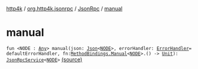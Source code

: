 [http4k](../../index.md) / [org.http4k.jsonrpc](../index.md) / [JsonRpc](index.md) / [manual](./manual.md)

# manual

`fun <NODE : `[`Any`](https://kotlinlang.org/api/latest/jvm/stdlib/kotlin/-any/index.html)`> manual(json: `[`Json`](../../org.http4k.format/-json/index.md)`<`[`NODE`](manual.md#NODE)`>, errorHandler: `[`ErrorHandler`](../-error-handler.md)` = defaultErrorHandler, fn: `[`MethodBindings.Manual`](../-method-bindings/-manual/index.md)`<`[`NODE`](manual.md#NODE)`>.() -> `[`Unit`](https://kotlinlang.org/api/latest/jvm/stdlib/kotlin/-unit/index.html)`): `[`JsonRpcService`](../-json-rpc-service/index.md)`<`[`NODE`](manual.md#NODE)`>` [(source)](https://github.com/http4k/http4k/blob/master/http4k-jsonrpc/src/main/kotlin/org/http4k/jsonrpc/jsonRpc.kt#L14)